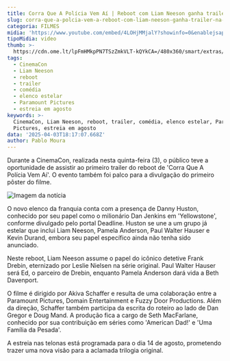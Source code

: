 ```yaml
---
title: Corra Que A Polícia Vem Aí | Reboot com Liam Neeson ganha trailer na CinemaCon
slug: corra-que-a-polcia-vem-a-reboot-com-liam-neeson-ganha-trailer-na-cinemacon
categoria: FILMES
midia: 'https://www.youtube.com/embed/4LOHjMMjalY?showinfo=0&enablejsapi=1'
tipoMidia: video
thumb: >-
  https://cdn.ome.lt/lpFmHMkpPN7TSzZmkVLT-kQYkCA=/480x360/smart/extras/conteudos/omelete_THUMB_-_2025-04-03T141042.579.png
tags:
  - CinemaCon
  - Liam Neeson
  - reboot
  - trailer
  - comédia
  - elenco estelar
  - Paramount Pictures
  - estreia em agosto
keywords: >-
  CinemaCon, Liam Neeson, reboot, trailer, comédia, elenco estelar, Paramount
  Pictures, estreia em agosto
data: '2025-04-03T18:17:07.668Z'
author: Pablo Moura
---
```


Durante a CinemaCon, realizada nesta quinta-feira (3), o público teve a oportunidade de assistir ao primeiro trailer do reboot de 'Corra Que A Polícia Vem Aí'. O evento também foi palco para a divulgação do primeiro pôster do filme.

![Imagem da notícia](https://cdn.ome.lt/GD5m2j_1pDg7exL5zQTT9ho1r5c=/fit-in/837x500/smart/uploads/conteudo/fotos/image_10_KQwWnt7.png)

O novo elenco da franquia conta com a presença de Danny Huston, conhecido por seu papel como o milionário Dan Jenkins em 'Yellowstone', conforme divulgado pelo portal Deadline. Huston se une a um grupo já estelar que inclui Liam Neeson, Pamela Anderson, Paul Walter Hauser e Kevin Durand, embora seu papel específico ainda não tenha sido anunciado.

Neste reboot, Liam Neeson assume o papel do icônico detetive Frank Drebin, eternizado por Leslie Nielsen na série original. Paul Walter Hauser será Ed, o parceiro de Drebin, enquanto Pamela Anderson dará vida a Beth Davenport.

O filme é dirigido por Akiva Schaffer e resulta de uma colaboração entre a Paramount Pictures, Domain Entertainment e Fuzzy Door Productions. Além da direção, Schaffer também participa da escrita do roteiro ao lado de Dan Gregor e Doug Mand. A produção fica a cargo de Seth MacFarlane, conhecido por sua contribuição em séries como 'American Dad!' e 'Uma Família da Pesada'.

A estreia nas telonas está programada para o dia 14 de agosto, prometendo trazer uma nova visão para a aclamada trilogia original.
